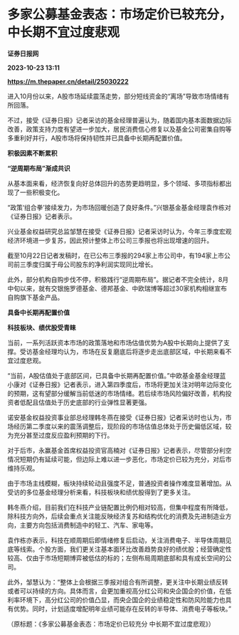 # 多家公募基金表态：市场定价已较充分，中长期不宜过度悲观
**证券日报网**

**2023-10-23 13:11**

**https://m.thepaper.cn/detail/25030222**

进入10月份以来，A股市场延续震荡走势，部分短线资金的“离场”导致市场情绪有所回落。

不过，接受《证券日报》记者采访的基金经理普遍认为，随着国内基本面数据边际改善，政策支持力度有望进一步加大，居民消费信心修复以及基金公司密集自购等多重利好并行，A股市场将保持韧性并已具备中长期再配置价值。

**积极因素不断累积**

**“逆周期布局”渐成共识**

从基本面来看，经济恢复向好总体回升的态势更趋明显，多个领域、多项指标都出现了一些积极变化。

“政策‘组合拳’接续发力，为市场回暖创造了良好条件。”兴银基金基金经理袁作栋对《证券日报》记者表示。

兴业基金权益研究总监邹慧在接受《证券日报》记者采访时认为，今年三季度宏观经济环境进一步复苏，因此预计整体上市公司三季报也将出现增速的回升。

截至10月22日记者发稿时，在已公布三季报的294家上市公司中，有194家上市公司前三季度归属于母公司股东的净利润实现同比增长。

此外，部分机构自购步伐不停，积极践行“逆周期布局”。据记者不完全统计，8月中旬以来，就有交银施罗德基金、德邦基金、中欧瑞博等超过30家机构相继宣布自购旗下基金产品。

**具备中长期再配置价值**

**科技板块、绩优股受青睐**

当前，一系列活跃资本市场的政策落地和市场估值优势为A股中长期向上提供了支撑。受访基金经理均认为，市场在反复磨底后将逐步走出底部区域，中长期来看不宜过度悲观。

“当前，A股估值处于底部区间，已具备中长期再配置价值。”中欧基金基金经理蓝小康对《证券日报》记者表示，进入第四季度后，市场将更加关注对明年边际变化的预期，这有望部分缓解当前低迷的市场情绪。若后续市场风险偏好改善，机构投资者低配且估值处于历史底部的行业弹性显著更强。

诺安基金权益投资事业部总经理韩冬燕在接受《证券日报》记者采访时也认为，市场经历第二季度以来的震荡调整后，现阶段的市场估值总体处于历史偏低区域，较为充分甚至过度反应盈利预期的下行。

对于后市，永赢基金首席权益投资官高楠对《证券日报》记者表示，尽管部分利空情况短期仍有延续可能，但边际上难以进一步恶化，市场定价已较为充分，对后市维持乐观。

由于市场主线模糊，板块持续轮动且强度不足，普通投资者操作难度显著增加。从受访的多位基金经理分析来看，科技板块和绩优股得到了更多关注。

韩冬燕介绍，目前我们在科技产业链配置比例仍相对较高，但集中程度有所降低，除科技方向外，后续会重点关注能反映经济复苏和结构优化的消费及先进制造业方向，主要方向包括消费制造中的轻工、汽车、家电等。

袁作栋亦表示，科技在顺周期后即情绪修复后启动，关注消费电子、半导体周期见底等线索。个股方面，我们更关注基本面环比改善趋势良好的绩优股；经营确定性较高、仅由于市场短期博弈被低估的标的；左侧布局周期底部和具有成长空间的公司。

此外，邹慧认为：“整体上会根据三季报对组合有所调整，更关注中长期业绩反转或者可以持续的方向。具体而言，会更加重视高分红公司和央企国企的价值，在低利率环境下，高分红公司的价值凸显，而央企国企的业绩稳定性和防风险能力也具有优势。同时，计划适度增配明年业绩可能存在反转的半导体、消费电子等板块。”

（原标题：《多家公募基金表态：市场定价已较充分 中长期不宜过度悲观》）